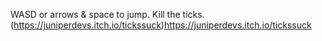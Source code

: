 WASD or arrows & space to jump. Kill the ticks. (https://juniperdevs.itch.io/tickssuck)https://juniperdevs.itch.io/tickssuck
